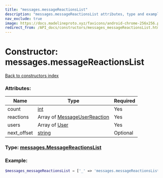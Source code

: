 ```yaml
---
title: "messages.messageReactionsList"
description: "messages.messageReactionsList attributes, type and example"
nav_exclude: true
image: https://docs.madelineproto.xyz/favicons/android-chrome-256x256.png
redirect_from: /API_docs/constructors/messages_messageReactionsList.html
---
```

# Constructor: messages.messageReactionsList  
[Back to constructors index](/API_docs/constructors/index.html)



### Attributes:

| Name     |    Type       | Required |
|----------|---------------|----------|
|count|[int](/API_docs/types/int.html) | Yes|
|reactions|Array of [MessageUserReaction](/API_docs/types/MessageUserReaction.html) | Yes|
|users|Array of [User](/API_docs/types/User.html) | Yes|
|next\_offset|[string](/API_docs/types/string.html) | Optional|



### Type: [messages.MessageReactionsList](/API_docs/types/messages.MessageReactionsList.html)


### Example:

```php
$messages_messageReactionsList = ['_' => 'messages.messageReactionsList', 'count' => int, 'reactions' => [MessageUserReaction, MessageUserReaction], 'users' => [User, User], 'next_offset' => 'string'];
```  
